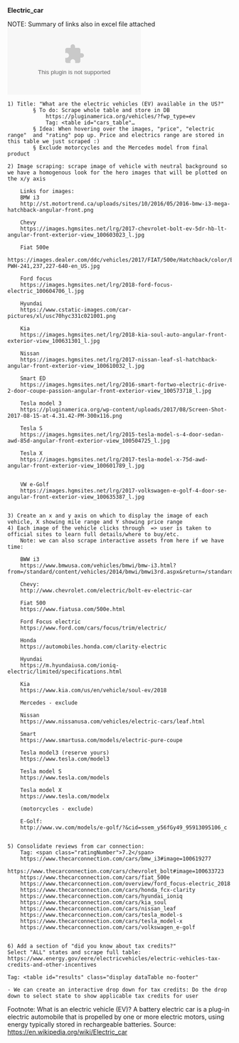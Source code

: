 **Electric_car**
    
NOTE: Summary of links also in excel file attached
![Links](Links.xlsx)

    1) Title: "What are the electric vehicles (EV) available in the US?"
			§ To do: Scrape whole table and store in DB
				https://pluginamerica.org/vehicles/?fwp_type=ev
				Tag: <table id="cars_table"…
			§ Idea: When hovering over the images, "price", "electric range"  and "rating" pop up. Price and electrics range are stored in this table we just scraped :)
			§ Exclude motorcycles and the Mercedes model from final product
		
	2) Image scraping: scrape image of vehicle with neutral background so we have a homogenous look for the hero images that will be plotted on the x/y axis
	
		Links for images:
		BMW i3
		http://st.motortrend.ca/uploads/sites/10/2016/05/2016-bmw-i3-mega-hatchback-angular-front.png
		
		Chevy
		https://images.hgmsites.net/lrg/2017-chevrolet-bolt-ev-5dr-hb-lt-angular-front-exterior-view_100603023_l.jpg
		
		Fiat 500e
		https://images.dealer.com/ddc/vehicles/2017/FIAT/500e/Hatchback/color/Bianco%20Perla-PWH-241,237,227-640-en_US.jpg
		
		Ford focus
		https://images.hgmsites.net/lrg/2018-ford-focus-electric_100604706_l.jpg
		
		Hyundai
		https://www.cstatic-images.com/car-pictures/xl/usc70hyc331c021001.png
		
		Kia
		https://images.hgmsites.net/lrg/2018-kia-soul-auto-angular-front-exterior-view_100631301_l.jpg
		
		Nissan
		https://images.hgmsites.net/lrg/2017-nissan-leaf-sl-hatchback-angular-front-exterior-view_100610032_l.jpg
		
		Smart ED
		https://images.hgmsites.net/lrg/2016-smart-fortwo-electric-drive-2-door-coupe-passion-angular-front-exterior-view_100573718_l.jpg
		
		Tesla model 3
		https://pluginamerica.org/wp-content/uploads/2017/08/Screen-Shot-2017-08-15-at-4.31.42-PM-300x116.png
		
		Tesla S
		https://images.hgmsites.net/lrg/2015-tesla-model-s-4-door-sedan-awd-85d-angular-front-exterior-view_100504725_l.jpg
		
		Tesla X
		https://images.hgmsites.net/lrg/2017-tesla-model-x-75d-awd-angular-front-exterior-view_100601789_l.jpg
		
		
		VW e-Golf
		https://images.hgmsites.net/lrg/2017-volkswagen-e-golf-4-door-se-angular-front-exterior-view_100635387_l.jpg
	
	
	3) Create an x and y axis on which to display the image of each vehicle, X showing mile range and Y showing price range
	4) Each image of the vehicle clicks through  => user is taken to official sites to learn full details/where to buy/etc.
		Note: we can also scrape interactive assets from here if we have time:

		BWW i3
		https://www.bmwusa.com/vehicles/bmwi/bmw-i3.html?from=/standard/content/vehicles/2014/bmwi/bmwi3rd.aspx&return=/standard/content/vehicles/2014/bmwi/bmwi3rd.aspx
		
		Chevy:
		http://www.chevrolet.com/electric/bolt-ev-electric-car
		
		Fiat 500
		https://www.fiatusa.com/500e.html
		
		Ford Focus electric
		https://www.ford.com/cars/focus/trim/electric/
		
		Honda
		https://automobiles.honda.com/clarity-electric
		
		Hyundai
		https://m.hyundaiusa.com/ioniq-electric/limited/specifications.html
		
		Kia
		https://www.kia.com/us/en/vehicle/soul-ev/2018
		
		Mercedes - exclude
		
		Nissan
		https://www.nissanusa.com/vehicles/electric-cars/leaf.html
		
		Smart
		https://www.smartusa.com/models/electric-pure-coupe
		
		Tesla model3 (reserve yours)
		https://www.tesla.com/model3
		
		Tesla model S
		https://www.tesla.com/models
		
		Tesla model X
		https://www.tesla.com/modelx
		
		(motorcycles - exclude)
		
		E-Golf:
		http://www.vw.com/models/e-golf/?&cid=ssem_y56fGy49_95913095106_c


	5) Consolidate reviews from car connection:
		Tag: <span class="ratingNumber">7.2</span>
		https://www.thecarconnection.com/cars/bmw_i3#image=100619277
		https://www.thecarconnection.com/cars/chevrolet_bolt#image=100633723
		https://www.thecarconnection.com/cars/fiat_500e
		https://www.thecarconnection.com/overview/ford_focus-electric_2018
		https://www.thecarconnection.com/cars/honda_fcx-clarity
		https://www.thecarconnection.com/cars/hyundai_ioniq
		https://www.thecarconnection.com/cars/kia_soul
		https://www.thecarconnection.com/cars/nissan_leaf
		https://www.thecarconnection.com/cars/tesla_model-s
		https://www.thecarconnection.com/cars/tesla_model-x
		https://www.thecarconnection.com/cars/volkswagen_e-golf
		
		
	6) Add a section of "did you know about tax credits?"
	Select "ALL" states and scrape full table:
	https://www.energy.gov/eere/electricvehicles/electric-vehicles-tax-credits-and-other-incentives
	
	Tag: <table id="results" class="display dataTable no-footer" 
	
	- We can create an interactive drop down for tax credits: Do the drop down to select state to show applicable tax credits for user

Footnote:
What is an electric vehicle (EV)?  A battery electric car is a plug-in electric automobile that is propelled by one or more electric motors, using energy typically stored in rechargeable batteries. Source: 
https://en.wikipedia.org/wiki/Electric_car

